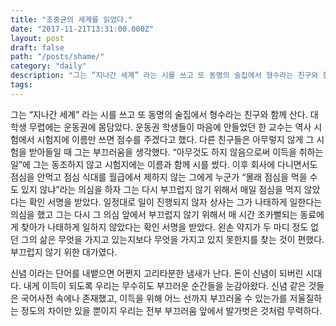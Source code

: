 ```yaml
---
title: "조중균의 세계를 읽었다."
date: "2017-11-21T13:31:00.000Z"
layout: post
draft: false
path: "/posts/shame/"
category: "daily"
description: "그는 “지나간 세계” 라는 시를 쓰고 또 동명의 술집에서 형수라는 친구와 함께 산다. 대학생 무렵에는 운동권에 몸담았다. 운동권 학생들이 마음에 안들었던 한 교수는 역사 시험에서 시험지에 이름만 쓰면 점수를 주겠다고 했다..."
tags:
---
```


그는 “지나간 세계” 라는 시를 쓰고 또 동명의 술집에서 형수라는 친구와 함께 산다.
대학생 무렵에는 운동권에 몸담았다. 운동권 학생들이 마음에 안들었던 한 교수는 역사 시험에서 시험지에 이름만 쓰면 점수를 주겠다고 했다. 다른 친구들은 아무렇지 않게 그 시험을 받아들일 때 그는 부끄러움을 생각했다. “아무것도 하지 않음으로써 이득을 취하는 일”에 그는 동조하지 않고 시험지에는 이름과 함께 시를 썼다.
이후 회사에 다니면서도 점심을 안먹고 점심 식대를 월급에서 제하지 않는 그에게 누군가 “몰래 점심을 먹을 수도 있지 않냐”라는 의심을 하자 그는 다시 부끄럽지 않기 위해서 매일 점심을 먹지 않았다는 확인 서명을 받았다. 일정대로 일이 진행되지 않자 상사는 그가 나태하게 일한다는 의심을 했고 그는 다시 그 의심 앞에서 부끄럽지 않기 위해서 매 시간 조카뻘되는 동료에게 찾아가 나태하게 일하지 않았다는 확인 서명을 받았다. 
왼손 약지가 두 마디 정도 없던 그의 삶은 무엇을 가지고 있는지보다 무엇을 가지고 있지 못한지를 찾는 것이 편했다. 부끄럽지 않기 위한 대가였다.

신념 이라는 단어를 내뱉으면 어쩐지 고리타분한 냄새가 난다. 돈이 신념이 되버린 시대다. 내게 이득이 되도록 우리는 무수히도 부끄러운 순간들을 눈감아왔다. 신념 같은 것들은 국어사전 속에나 존재했고, 이득을 위해 어느 선까지 부끄러울 수 있는가를 저울질하는 정도의 차이만 있을 뿐이지 우리는 전부 부끄러움 앞에서 발가벗은 것처럼 무력하다.
